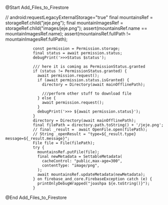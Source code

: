  @Start Add_Files_to_Firestore

 // android:requestLegacyExternalStorage="true"
                final mountainsRef = storageRef.child("jeje.png");
                final mountainImagesRef = storageRef.child("images/jeje.png");
                assert(mountainsRef.name == mountainImagesRef.name);
                assert(mountainsRef.fullPath != mountainImagesRef.fullPath);

                const permission = Permission.storage;
                final status = await permission.status;
                debugPrint('>>>Status $status');

                /// here it is coming as PermissionStatus.granted
                if (status != PermissionStatus.granted) {
                  await permission.request();
                  if (await permission.status.isGranted) {
                    directory = Directory(await mainOfflinePath);

                    ///perform other stuff to download file
                  } else {
                    await permission.request();
                  }
                  debugPrint('>>> ${await permission.status}');
                }
                directory = Directory(await mainOfflinePath);
                final filePath = directory.path.toString() + '/jeje.png';
                // final _result =  await OpenFile.open(filePath);
                // String _openResult = "type=${_result.type}  message=${_result.message}";
                File file = File(filePath);
                try {
                  mountainsRef.putFile(file);
                  final newMetadata = SettableMetadata(
                    cacheControl: "public,max-age=300",
                    contentType: "image/png",
                  );
                  await mountainsRef.updateMetadata(newMetadata);
                } on firebase_and_core.FirebaseException catch (e) {
                  printOnlyDebugWrapped("joashpa ${e.toString()}");
                }
 @End Add_Files_to_Firestore